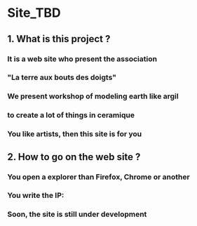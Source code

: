 # Site_TBD
## 1. What is this project ?
### It is a web site who present the association
### "La terre aux bouts des doigts"
### We present workshop of modeling earth like argil
### to create a lot of things in ceramique
### You like artists, then this site is for you
## 2. How to go on the web site ?
### You open a explorer than Firefox, Chrome or another
### You write the IP:
### Soon, the site is still under development
